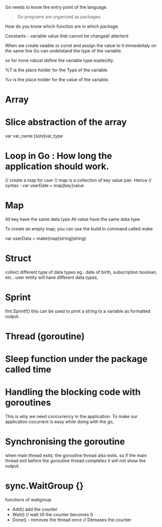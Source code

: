 Go needs to know the entry point of the language. 


> Go programs are organized as packages.

How do you know which function are in which package. 


Constants - variable value that cannot be changed/ alterterd

When we create vaiable or const and assign the value to it immedeitaly on the same line Go can undetstand the type of the variable. 

so for more robust 
define the variable type explecitly. 


%T is the place holder for the Type of the variable

%v is the place holder for the value of the variable. 

# Array
# Slice abstraction of the array
var var_name [size]var_type

# Loop in Go : How long the application should work. 

// create a map for user 
	// map is a collection of key value pair. Hence 
	// syntax :  var userDate = map[key]value
# Map
All key have the same data type
All value have the same data type

To create an empty map; you can use the build in command called make

var userData = make(map[string]string)
# Struct 
collect different type of data types
eg.: date of birth, subscription boolean, etc..
user entity will have different data types, 

# Sprint
fmt.Sprintf()
this can be used to print a string to a variable as formatted output. 

# Thread (goroutine)
# Sleep function under the package called time

# Handling the blocking code with goroutines
This is why we need concurrency in the application. To make our application cocurrent is easy while doing with the go, 

# Synchronising the goroutine

when main thread exits; the goroutine thread also exits. so if the main thread exit before the goroutine thread completes it will not show  the output. 

# sync.WaitGroup {}
functions of waitgroup

- Add() add the counter
- Wait() // wait till the counter becomes 0
- Done() - removes the thread once // Dereases the counter